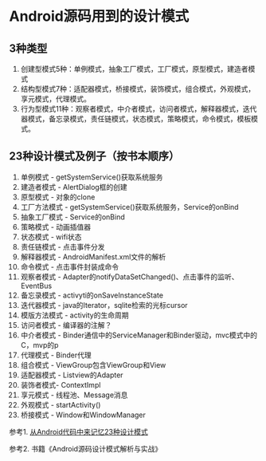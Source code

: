 # Android源码用到的设计模式

## 3种类型

1. 创建型模式5种：单例模式，抽象工厂模式，工厂模式，原型模式，建造者模式
2. 结构型模式7种：适配器模式，桥接模式，装饰模式，组合模式，外观模式，享元模式，代理模式。
3. 行为型模式11种：观察者模式，中介者模式，访问者模式，解释器模式，迭代器模式，备忘录模式，责任链模式，状态模式，策略模式，命令模式，模板模式。

## 23种设计模式及例子（按书本顺序）

1. 单例模式 - getSystemService()获取系统服务
2. 建造者模式 - AlertDialog框的创建
3. 原型模式 - 对象的clone
4. 工厂方法模式 - getSystemService()获取系统服务，Service的onBind
5. 抽象工厂模式 - Service的onBind
6. 策略模式 - 动画插值器
7. 状态模式 - wifi状态
8. 责任链模式 - 点击事件分发
9. 解释器模式 - AndroidManifest.xml文件的解析
10. 命令模式 - 点击事件封装成命令
11. 观察者模式 - Adapter的notifyDataSetChanged()、点击事件的监听、EventBus
12. 备忘录模式 - activyti的onSaveInstanceState
13. 迭代器模式 - java的Iterator，sqlite检索的光标cursor
14. 模版方法模式 - activity的生命周期
15. 访问者模式 - 编译器的注解？
16. 中介者模式 - Binder通信中的ServiceManager和Binder驱动，mvc模式中的C，mvp的p
17. 代理模式 - Binder代理
18. 组合模式 - ViewGroup包含ViewGroup和View
19. 适配器模式 - Listview的Adapter
20. 装饰者模式- ContextImpl
21. 享元模式 - 线程池、Message消息
22. 外观模式 - startActivity()
23. 桥接模式 - Window和WindowManager

参考1. [从Android代码中来记忆23种设计模式](https://www.jianshu.com/p/1a9f571ad7c0)

参考2. 书籍《Android源码设计模式解析与实战》